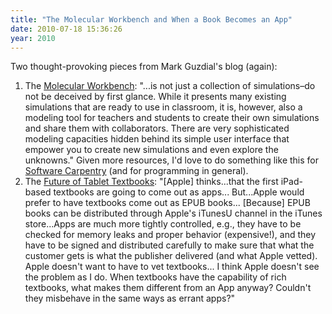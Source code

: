 ```yaml
---
title: "The Molecular Workbench and When a Book Becomes an App"
date: 2010-07-18 15:36:26
year: 2010
---
```

Two thought-provoking pieces from Mark Guzdial's blog (again):
<ol>
  <li>The <a href="http://computinged.wordpress.com/2010/07/14/the-molecular-workbench%E2%84%A2-platform/">Molecular Workbench</a>: "...is not just a collection of simulations&ndash;do not be deceived by first  glance. While it presents many existing simulations that are ready to  use in classroom, it is, however, also a modeling tool for teachers and  students to create their own simulations and share them with  collaborators. There are very sophisticated modeling capacities hidden  behind its simple user interface that empower you to create new  simulations and even explore the unknowns." Given more resources, I'd love to do something like this for <a href="https://software-carpentry.org/">Software Carpentry</a> (and for programming in general).</li>
  <li>The <a href="http://computinged.wordpress.com/2010/07/18/future-of-tablet-textbooks/">Future of Tablet Textbooks</a>: "[Apple] thinks...that the first iPad-based textbooks are going to come out as apps... But...Apple would prefer to have textbooks come out as EPUB books... [Because] EPUB books can be distributed through Apple's iTunesU channel in the  iTunes store...Apps are much more tightly controlled, e.g., they  have to be checked for memory leaks and proper behavior (expensive!),  and they have to be signed and distributed carefully to make sure that  what the customer gets is what the publisher delivered (and what Apple  vetted).  Apple doesn't want to have to vet textbooks... I think Apple doesn't see the problem as I do. When textbooks have the  capability of rich textbooks, what makes them different from an App  anyway?  Couldn't they misbehave in the same ways as errant apps?"</li>
</ol>
